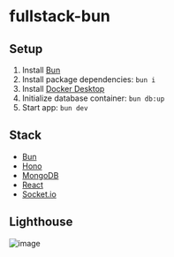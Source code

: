 # fullstack-bun

## Setup

1. Install [Bun](https://bun.sh)
2. Install package dependencies: `bun i`
3. Install [Docker Desktop](https://www.docker.com/products/docker-desktop)
4. Initialize database container: `bun db:up`
5. Start app: `bun dev`

## Stack

-   [Bun](https://bun.sh)
-   [Hono](https://hono.dev)
-   [MongoDB](https://www.mongodb.com)
-   [React](https://react.dev)
-   [Socket.io](https://socket.io)

## Lighthouse

![image](https://user-images.githubusercontent.com/1410481/182275923-ce762fe9-3e8e-4ebf-b511-cdca0f732c15.png)
